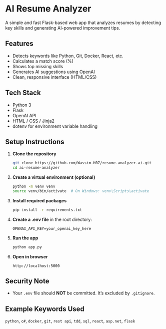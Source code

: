# AI Resume Analyzer

A simple and fast Flask-based web app that analyzes resumes by detecting key skills and generating AI-powered improvement tips.

## Features

- Detects keywords like Python, Git, Docker, React, etc.
- Calculates a match score (%)
- Shows top missing skills
- Generates AI suggestions using OpenAI
- Clean, responsive interface (HTML/CSS)

## Tech Stack
- Python 3  
- Flask  
- OpenAI API  
- HTML / CSS / Jinja2  
- dotenv for environment variable handling

## Setup Instructions

1. **Clone the repository**
   ```bash
   git clone https://github.com/Wassim-H07/resume-analyzer-ai.git
   cd ai-resume-analyzer
   ```

2. **Create a virtual environment (optional)**
   ```bash
   python -m venv venv
   source venv/bin/activate  # On Windows: venv\Scripts\activate
   ```

3. **Install required packages**
   ```bash
   pip install -r requirements.txt
   ```

4. **Create a .env file** in the root directory:
   ```
   OPENAI_API_KEY=your_openai_key_here
   ```

5. **Run the app**
   ```bash
   python app.py
   ```

6. **Open in browser**
   ```
   http://localhost:5000
   ```

## Security Note

- Your `.env` file should **NOT** be committed. It’s excluded by `.gitignore`.

## Example Keywords Used

`python`, `c#`, `docker`, `git`, `rest api`, `tdd`, `sql`, `react`, `asp.net`, `flask`

